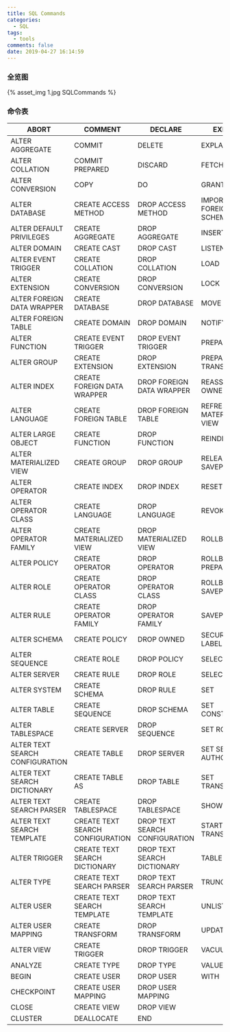 ```yaml
---
title: SQL Commands
categories:
  - SQL
tags:
  - tools
comments: false
date: 2019-04-27 16:14:59
---
```

<div hidden="true">SQL所有命令</div>
<!-- more -->

### 全览图
{% asset_img 1.jpg SQLCommands %}

### 命令表
| ABORT | COMMENT | DECLARE | EXECUTE |
| --- | --- | --- | --- |
| ALTER AGGREGATE | COMMIT | DELETE | EXPLAIN |
| ALTER COLLATION | COMMIT PREPARED | DISCARD | FETCH |
| ALTER CONVERSION | COPY | DO | GRANT |
| ALTER DATABASE | CREATE ACCESS METHOD | DROP ACCESS METHOD | IMPORT FOREIGN SCHEMA |
| ALTER DEFAULT PRIVILEGES | CREATE AGGREGATE | DROP AGGREGATE | INSERT |
| ALTER DOMAIN | CREATE CAST | DROP CAST | LISTEN |
| ALTER EVENT TRIGGER | CREATE COLLATION | DROP COLLATION | LOAD |
| ALTER EXTENSION | CREATE CONVERSION | DROP CONVERSION | LOCK |
| ALTER FOREIGN DATA WRAPPER | CREATE DATABASE | DROP DATABASE | MOVE |
| ALTER FOREIGN TABLE | CREATE DOMAIN | DROP DOMAIN | NOTIFY |
| ALTER FUNCTION | CREATE EVENT TRIGGER | DROP EVENT TRIGGER | PREPARE |
| ALTER GROUP | CREATE EXTENSION  | DROP EXTENSION | PREPARE TRANSACTION |
| ALTER INDEX | CREATE FOREIGN DATA WRAPPER | DROP FOREIGN DATA WRAPPER | REASSIGN OWNED |
| ALTER LANGUAGE | CREATE FOREIGN TABLE | DROP FOREIGN TABLE | REFRESH MATERIALIZED VIEW |
| ALTER LARGE OBJECT | CREATE FUNCTION | DROP FUNCTION | REINDEX |
| ALTER MATERIALIZED VIEW | CREATE GROUP  | DROP GROUP | RELEASE SAVEPOINT |
| ALTER OPERATOR | CREATE INDEX | DROP INDEX | RESET |
| ALTER OPERATOR CLASS  | CREATE LANGUAGE | DROP LANGUAGE | REVOKE |
| ALTER OPERATOR FAMILY | CREATE MATERIALIZED VIEW | DROP MATERIALIZED VIEW | ROLLBACK |
| ALTER POLICY | CREATE OPERATOR | DROP OPERATOR | ROLLBACK PREPARED |
| ALTER ROLE | CREATE OPERATOR CLASS | DROP OPERATOR CLASS  | ROLLBACK TO SAVEPOINT |
| ALTER RULE | CREATE OPERATOR FAMILY | DROP OPERATOR FAMILY | SAVEPOINT |
| ALTER SCHEMA | CREATE POLICY | DROP OWNED | SECURITY LABEL |
| ALTER SEQUENCE | CREATE ROLE | DROP POLICY | SELECT |
| ALTER SERVER | CREATE RULE | DROP ROLE | SELECT INTO |
| ALTER SYSTEM | CREATE SCHEMA | DROP RULE | SET |
| ALTER TABLE | CREATE SEQUENCE | DROP SCHEMA | SET CONSTRAINTS |
| ALTER TABLESPACE | CREATE SERVER | DROP SEQUENCE | SET ROLE |
| ALTER TEXT SEARCH CONFIGURATION | CREATE TABLE  | DROP SERVER | SET SESSION AUTHORIZATION |
| ALTER TEXT SEARCH DICTIONARY | CREATE TABLE AS | DROP TABLE  | SET TRANSACTION |
| ALTER TEXT SEARCH PARSER | CREATE TABLESPACE | DROP TABLESPACE | SHOW |
| ALTER TEXT SEARCH TEMPLATE | CREATE TEXT SEARCH CONFIGURATION | DROP TEXT SEARCH CONFIGURATION | START TRANSACTION |
| ALTER TRIGGER | CREATE TEXT SEARCH DICTIONARY | DROP TEXT SEARCH DICTIONARY | TABLE |
| ALTER TYPE | CREATE TEXT SEARCH PARSER | DROP TEXT SEARCH PARSER | TRUNCATE |
| ALTER USER | CREATE TEXT SEARCH TEMPLATE | DROP TEXT SEARCH TEMPLATE | UNLISTEN |
| ALTER USER MAPPING | CREATE TRANSFORM | DROP TRANSFORM | UPDATE |
| ALTER VIEW | CREATE TRIGGER  | DROP TRIGGER | VACUUM |
| ANALYZE | CREATE TYPE | DROP TYPE | VALUES |
| BEGIN | CREATE USER | DROP USER | WITH |
| CHECKPOINT | CREATE USER MAPPING | DROP USER MAPPING |  |
| CLOSE | CREATE VIEW  | DROP VIEW  |  |
| CLUSTER | DEALLOCATE | END |  |
